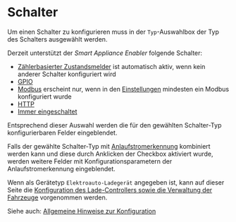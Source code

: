 # Schalter

Um einen Schalter zu konfigurieren muss in der `Typ`-Auswahlbox der Typ des Schalters ausgewählt werden.

Derzeit unterstützt der *Smart Appliance Enabler* folgende Schalter:

* [Zählerbasierter Zustandsmelder](MeterReportingSwitch_DE.md) ist automatisch aktiv, wenn kein anderer Schalter konfiguriert wird
* [GPIO](GPIOSwitch_DE.md)
* [Modbus](ModbusSwitch_DE.md) erscheint nur, wenn in den [Einstellungen](Settings_DE.md#user-content-modbus) mindesten ein Modbus konfiguriert wurde
* [HTTP](HttpSwitch_DE.md)
* [Immer eingeschaltet](AlwaysOnSwitch_DE.md)

Entsprechend dieser Auswahl werden die für den gewählten Schalter-Typ konfigurierbaren Felder eingeblendet.

Falls der gewählte Schalter-Typ mit [Anlaufstromerkennung](Anlaufstromerkennung_DE.md) kombiniert werden kann und diese durch Anklicken der Checkbox aktiviert wurde, werden weitere Felder mit Konfigurationsparametern der Anlaufstromerkennung eingeblendet.

Wenn als Gerätetyp `Elektroauto-Ladegerät` angegeben ist, kann auf dieser Seite die [Konfiguration des Lade-Controllers sowie die Verwaltung der Fahrzeuge](EVCharger_DE.md) vorgenommen werden.

Siehe auch: [Allgemeine Hinweise zur Konfiguration](Configuration_DE.md)